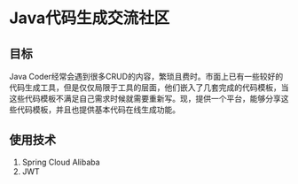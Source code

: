 # Java代码生成交流社区

## 目标
Java Coder经常会遇到很多CRUD的内容，繁琐且费时。市面上已有一些较好的代码生成工具，但是仅仅局限于工具的层面，他们嵌入了几套完成的代码模板，当这些代码模板不满足自己需求时候就需要重新写。现，提供一个平台，能够分享这些代码模板，并且也提供基本代码在线生成功能。

## 使用技术
1. Spring Cloud Alibaba
2. JWT
